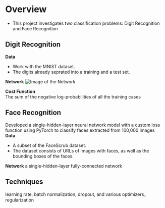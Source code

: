 # Overview
- This project investigates two classification problems: Digit Recognition and Face Recognition

## Digit Recognition
<b>Data</b>
- Work with the MNIST dataset.
- The digits already seprated into a training and a test set.

<b>Network</b>
![Image of the Network](http://www.cs.toronto.edu/~guerzhoy/411/proj2/logreg.png)

<b>Cost Function</b><br />
The sum of the negative log-probabilities of all the training cases

## Face Recognition
Developed a single-hidden-layer neural network model with a custom loss function using PyTorch to classify faces extracted from 100,000 images<br />
<b>Data</b>
- A subset of the FaceScrub dataset.
- The dataset consists of URLs of images with faces, as well as the bounding boxes of the faces.

<b>Network</b>
a single-hidden-layer fully-connected network

## Techniques
learning rate, batch normalization, dropout, and various optimizers，regularization
